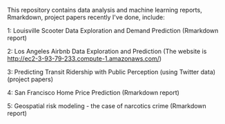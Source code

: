 This repository contains data analysis and machine learning reports,  Rmarkdown, project papers recently I've done, include:

1: Louisville Scooter Data Exploration and Demand Prediction
(Rmarkdown report)

2: Los Angeles Airbnb Data Exploration and Prediction
(The website is http://ec2-3-93-79-233.compute-1.amazonaws.com/)

3: Predicting Transit Ridership with Public Perception (using Twitter data) 
(project papers)

4: San Francisco Home Price Prediction
(Rmarkdown report)

5: Geospatial risk modeling - the case of narcotics crime
(Rmarkdown report)
